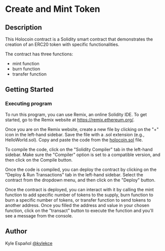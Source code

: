 # Create and Mint Token
## Description
This Holocoin contract is a Solidity smart contract that demonstrates the creation of an ERC20 token with specific functionalities.

The contract has three functions: 
- mint function
- burn function
- transfer function

## Getting Started

### Executing program

To run this program, you can use Remix, an online Solidity IDE. To get started, go to the Remix website at https://remix.ethereum.org/.

Once you are on the Remix website, create a new file by clicking on the "+" icon in the left-hand sidebar. Save the file with a .sol extension (e.g., HelloWorld.sol). Copy and paste the code from the [holocoin.sol](https://github.com/kylekce/Metacrafters-Projects/blob/main/create_and_mint_token/contracts/holocoin.sol) file.

To compile the code, click on the "Solidity Compiler" tab in the left-hand sidebar. Make sure the "Compiler" option is set to a compatible version, and then click on the Compile button.

Once the code is compiled, you can deploy the contract by clicking on the "Deploy & Run Transactions" tab in the left-hand sidebar. Select the contract from the dropdown menu, and then click on the "Deploy" button.

Once the contract is deployed, you can interact with it by calling the mint function to add specific number of tokens to the supply, burn function to burn a specific number of tokens, or transfer function to send tokens to another address. Once you filled the address and value in your chosen function, click on the "transact" button to execute the function and you'll see a message from the console.

## Author

Kyle Español
[@kylekce](https://github.com/kylekce)
